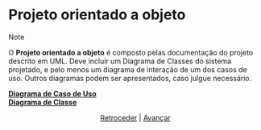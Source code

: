 # Projeto orientado a objeto

>[!NOTE]
>O **Projeto orientado a objeto** é composto pelas documentação do projeto descrito em UML. Deve incluir um Diagrama de Classes do sistema projetado, e pelo menos um diagrama de interação de um dos casos de uso. Outros diagramas podem ser apresentados, caso julgue necessário.


[**Diagrama de Caso de Uso**](/img/case-use-diagram2.png)<br>
[**Diagrama de Classe**](/img/diagrama-uml.png)<br>

<div align="center">

[Retroceder](analise.md) | [Avançar](implementacao.md)

</div>